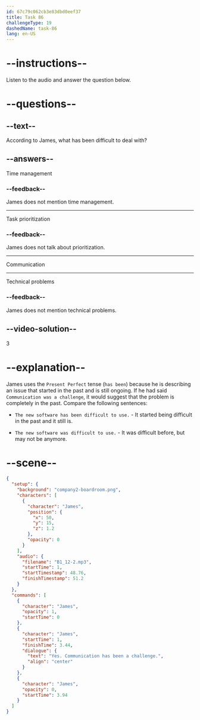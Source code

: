 ```yaml
---
id: 67c79c062cb3e83dbd0eef37
title: Task 86
challengeType: 19
dashedName: task-86
lang: en-US
---
```


<!-- (Audio) James: Yes. Communication has been a challenge. -->

# --instructions--

Listen to the audio and answer the question below.  

# --questions--

## --text--

According to James, what has been difficult to deal with?  

## --answers--

Time management  

### --feedback--

James does not mention time management.  

---

Task prioritization

### --feedback--

James does not talk about prioritization.

---

Communication

---

Technical problems

### --feedback--

James does not mention technical problems.  

## --video-solution--

3  

# --explanation--

James uses the `Present Perfect` tense (`has been`) because he is describing an issue that started in the past and is still ongoing. If he had said `Communication was a challenge`, it would suggest that the problem is completely in the past. Compare the following sentences:

- `The new software has been difficult to use.` - It started being difficult in the past and it still is.

- `The new software was difficult to use.` - It was difficult before, but may not be anymore.

# --scene--

```json
{
  "setup": {
    "background": "company2-boardroom.png",
    "characters": [
      {
        "character": "James",
        "position": {
          "x": 50,
          "y": 15,
          "z": 1.2
        },
        "opacity": 0
      }
    ],
    "audio": {
      "filename": "B1_12-2.mp3",
      "startTime": 1,
      "startTimestamp": 48.76,
      "finishTimestamp": 51.2
    }
  },
  "commands": [
    {
      "character": "James",
      "opacity": 1,
      "startTime": 0
    },
    {
      "character": "James",
      "startTime": 1,
      "finishTime": 3.44,
      "dialogue": {
        "text": "Yes. Communication has been a challenge.",
        "align": "center"
      }
    },
    {
      "character": "James",
      "opacity": 0,
      "startTime": 3.94
    }
  ]
}
```
